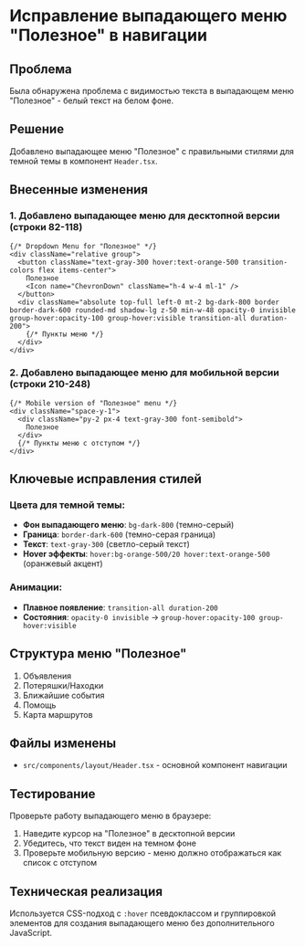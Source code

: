 # Исправление выпадающего меню "Полезное" в навигации

## Проблема
Была обнаружена проблема с видимостью текста в выпадающем меню "Полезное" - белый текст на белом фоне.

## Решение
Добавлено выпадающее меню "Полезное" с правильными стилями для темной темы в компонент `Header.tsx`.

## Внесенные изменения

### 1. Добавлено выпадающее меню для десктопной версии (строки 82-118)
```tsx
{/* Dropdown Menu for "Полезное" */}
<div className="relative group">
  <button className="text-gray-300 hover:text-orange-500 transition-colors flex items-center">
    Полезное
    <Icon name="ChevronDown" className="h-4 w-4 ml-1" />
  </button>
  <div className="absolute top-full left-0 mt-2 bg-dark-800 border border-dark-600 rounded-md shadow-lg z-50 min-w-48 opacity-0 invisible group-hover:opacity-100 group-hover:visible transition-all duration-200">
    {/* Пункты меню */}
  </div>
</div>
```

### 2. Добавлено выпадающее меню для мобильной версии (строки 210-248)
```tsx
{/* Mobile version of "Полезное" menu */}
<div className="space-y-1">
  <div className="py-2 px-4 text-gray-300 font-semibold">
    Полезное
  </div>
  {/* Пункты меню с отступом */}
</div>
```

## Ключевые исправления стилей

### Цвета для темной темы:
- **Фон выпадающего меню**: `bg-dark-800` (темно-серый)
- **Граница**: `border-dark-600` (темно-серая граница)
- **Текст**: `text-gray-300` (светло-серый текст)
- **Hover эффекты**: `hover:bg-orange-500/20 hover:text-orange-500` (оранжевый акцент)

### Анимации:
- **Плавное появление**: `transition-all duration-200`
- **Состояния**: `opacity-0 invisible` → `group-hover:opacity-100 group-hover:visible`

## Структура меню "Полезное"
1. Объявления
2. Потеряшки/Находки  
3. Ближайшие события
4. Помощь
5. Карта маршрутов

## Файлы изменены
- `src/components/layout/Header.tsx` - основной компонент навигации

## Тестирование
Проверьте работу выпадающего меню в браузере:
1. Наведите курсор на "Полезное" в десктопной версии
2. Убедитесь, что текст виден на темном фоне
3. Проверьте мобильную версию - меню должно отображаться как список с отступом

## Техническая реализация
Используется CSS-подход с `:hover` псевдоклассом и группировкой элементов для создания выпадающего меню без дополнительного JavaScript.